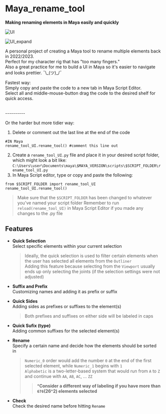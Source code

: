 # Maya_rename_tool
**Making renaming elements in Maya easily and quickly**

![UI](https://github.com/user-attachments/assets/77afc9e7-4326-41e1-b89d-7e0f52276cbe)

![UI_expand](https://github.com/user-attachments/assets/ed23175b-fbc1-411b-8c23-3ffce8d18b2a)

A personal project of creating a Maya tool to rename multiple elements back in 2022/2023.<br/>
Perfect for my character rig that has "too many fingers."<br/>
Also a great practice for me to build a UI in Maya so it's easier to navigate and looks prettier. ¯\\\_(ツ)\_/¯

Fastest way:<br/>
Simply copy and paste the code to a new tab in Maya Script Editor.<br/>
Select all and middle-mouse-button drag the code to the desired shelf for quick access.

<br/>----------<br/>

Or the harder but more tidier way:<br/>
1. Delete or comment out the last line at the end of the code
```
#IN Maya
rename_tool_UI.rename_tool() #comment this line out
```

2. Create a `rename_tool_UI.py` file and place it in your desired script folder, which might look a bit like: 
`C:\Users\user\Documents\maya\$MAYA_VERSION\scripts\$SCRIPT_FOLDER\rename_tool_UI.py`<br/>
3. In Maya Script editor, type or copy and paste the following:
```
from $SCRIPT_FOLDER import rename_tool_UI
rename_tool_UI.rename_tool()
```
> Make sure that the `$SCRIPT_FOLDER` has been changed to whatever you've named your script folder
> Remember to run `reload(rename_tool_UI)` in Maya Script Editor if you made any changes to the .py file

## Features

- **Quick Selection**<br/>
  Select specific elements within your current selection
  > Ideally, the quick selection is used to filter certain elements when the user has selected all elements from the `Outliner`<br/>
  > Adding this feature because selecting from the `Viewport` usually ends up only selecting the joints (if the selection settings were not adjusted)

- **Suffix and Prefix**<br/>
  Customizing names and adding it as prefix or suffix
  
- **Quick Sides**<br/>
  Adding sides as prefixes or suffixes to the element(s)
  > Both prefixes and suffixes on either side will be labeled in caps

- **Quick Sufix (type)**<br/>
  Adding common suffixes for the selected element(s)
  
- **Rename**<br/>
  Specify a certain name and decide how the elements should be sorted in
  > `Numeric_0` order would add the number `0` at the end of the first selected element, while `Numeric_1` begins with `1`<br/>
  > `Alphabetic` is a two-letter-based system that would run from `A` to `Z` and continue with `AA`, `AB`, `AC`, ... `ZZ`<br/>
  >> ***Consider a different way of labeling if you have more than `676`(26^2) elements selected**

- **Check**<br/>
  Check the desired name before hitting `Rename`
